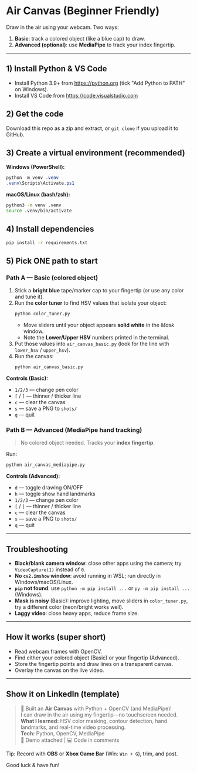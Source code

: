 # Air Canvas (Beginner Friendly)

Draw in the air using your webcam. Two ways:
1) **Basic**: track a colored object (like a blue cap) to draw.
2) **Advanced (optional)**: use **MediaPipe** to track your index fingertip.

---

## 1) Install Python & VS Code
- Install Python 3.9+ from https://python.org (tick "Add Python to PATH" on Windows).
- Install VS Code from https://code.visualstudio.com

## 2) Get the code
Download this repo as a zip and extract, or `git clone` if you upload it to GitHub.

## 3) Create a virtual environment (recommended)
**Windows (PowerShell):**
```powershell
python -m venv .venv
.venv\Scripts\Activate.ps1
```
**macOS/Linux (bash/zsh):**
```bash
python3 -m venv .venv
source .venv/bin/activate
```

## 4) Install dependencies
```bash
pip install -r requirements.txt
```

## 5) Pick ONE path to start

### Path A — Basic (colored object)
1. Stick a **bright blue** tape/marker cap to your fingertip (or use any color and tune it).
2. Run the **color tuner** to find HSV values that isolate your object:
   ```bash
   python color_tuner.py
   ```
   - Move sliders until your object appears **solid white** in the *Mask* window.
   - Note the **Lower/Upper HSV** numbers printed in the terminal.
3. Put those values into `air_canvas_basic.py` (look for the line with `lower_hsv` / `upper_hsv`).
4. Run the canvas:
   ```bash
   python air_canvas_basic.py
   ```

**Controls (Basic):**
- `1/2/3` — change pen color
- `[` / `]` — thinner / thicker line
- `c` — clear the canvas
- `s` — save a PNG to `shots/`
- `q` — quit

### Path B — Advanced (MediaPipe hand tracking)
> No colored object needed. Tracks your **index fingertip**.

Run:
```bash
python air_canvas_mediapipe.py
```

**Controls (Advanced):**
- `d` — toggle drawing ON/OFF
- `h` — toggle show hand landmarks
- `1/2/3` — change pen color
- `[` / `]` — thinner / thicker line
- `c` — clear the canvas
- `s` — save a PNG to `shots/`
- `q` — quit

---

## Troubleshooting
- **Black/blank camera window**: close other apps using the camera; try `VideoCapture(1)` instead of `0`.
- **No `cv2.imshow` window**: avoid running in WSL; run directly in Windows/macOS/Linux.
- **`pip` not found**: use `python -m pip install ...` or `py -m pip install ...` (Windows).
- **Mask is noisy** (Basic): improve lighting, move sliders in `color_tuner.py`, try a different color (neon/bright works well).
- **Laggy video**: close heavy apps, reduce frame size.

---

## How it works (super short)
- Read webcam frames with OpenCV.
- Find either your colored object (Basic) or your fingertip (Advanced).
- Store the fingertip points and draw lines on a transparent canvas.
- Overlay the canvas on the live video.

---

## Show it on LinkedIn (template)
> 🚀 Built an **Air Canvas** with Python + OpenCV (and MediaPipe)!  
> I can draw in the air using my fingertip—no touchscreen needed.  
> **What I learned:** HSV color masking, contour detection, hand landmarks, and real-time video processing.  
> **Tech:** Python, OpenCV, MediaPipe  
> 🎥 Demo attached | 💻 Code in comments

Tip: Record with **OBS** or **Xbox Game Bar** (Win: `Win + G`), trim, and post.

Good luck & have fun!
